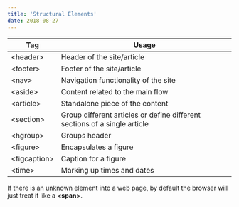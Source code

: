 ```yaml
---
title: 'Structural Elements'
date: 2018-08-27
---
```


| Tag | Usage |
| --- | ---|
| &lt;header&gt; | Header of the site/article |
| &lt;footer&gt; | Footer of the site/article |
| &lt;nav&gt; | Navigation functionality of the site |
| &lt;aside&gt; | Content related to the main flow |
| &lt;article&gt; | Standalone piece of the content |
| &lt;section&gt; | Group different articles or define different sections of a single article |
| &lt;hgroup&gt; | Groups header |
| &lt;figure&gt; | Encapsulates a figure |
| &lt;figcaption&gt; | Caption for a figure |
| &lt;time&gt; | Marking up times and dates |

If there is an unknown element into a web page, by default the browser will just treat it like a **&lt;span&gt;**.
